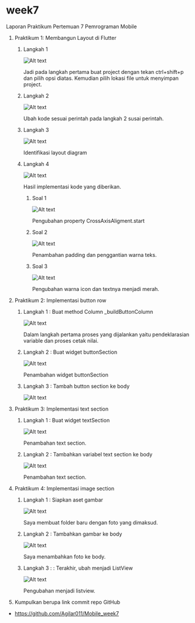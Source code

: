 # week7


Laporan Praktikum Pertemuan 7
Pemrograman Mobile
1.	Praktikum 1: Membangun Layout di Flutter


    1.	Langkah 1

        ![Alt text](image.png)
        
        Jadi pada langkah pertama buat project dengan tekan ctrl+shift+p dan pilih opsi diatas. Kemudian pilih lokasi file untuk menyimpan project.
 

    2.	Langkah 2 

        ![Alt text](image-1.png)

        Ubah kode sesuai perintah pada langkah 2 susai perintah.

    3.	Langkah 3

        ![Alt text](image-2.png)
    
        Identifikasi layout diagram
  
    4.	Langkah 4

        ![Alt text](image-3.png)
        
        Hasil implementasi kode yang diberikan.
 

        1.	Soal 1 

            ![Alt text](image-4.png)
            
            Pengubahan property CrossAxisAligment.start
 

        2.	Soal 2
 
            ![Alt text](image-5.png)
            
            Penambahan padding dan penggantian warna teks.
        3.	Soal 3
 
            ![Alt text](image-6.png)
            
            Pengubahan warna icon dan textnya menjadi merah.
2.	Praktikum 2: Implementasi button row
    1.	Langkah 1 : Buat method Column _buildButtonColumn
 
	    ![Alt text](image-7.png)
        
        Dalam langkah pertama proses yang dijalankan yaitu pendeklarasian variable dan proses cetak nilai.
    2.	Langkah 2 : Buat widget buttonSection
 
        ![Alt text](image-8.png)
        
        Penambahan widget buttonSection
    3.	Langkah 3 : Tambah button section ke body

        ![Alt text](image-9.png)


	 
3.	Praktikum 3: Implementasi text section
    1.	Langkah 1 : Buat widget textSection
  
	    ![Alt text](image-10.png)
        
        Penambahan text section.
    2.	Langkah 2 : Tambahkan variabel text section ke body
 
        ![Alt text](image-11.png)
        
        Penambahan text section.
4.	Praktikum 4: Implementasi image section
    1.	Langkah 1 : Siapkan aset gambar
 
        ![Alt text](image-12.png)
        
        Saya membuat folder baru dengan foto yang dimaksud.
    2.	Langkah 2 : Tambahkan gambar ke body
 
        ![Alt text](image-13.png)
        
        Saya menambahkan foto ke body.
    3.	Langkah 3 : : Terakhir, ubah menjadi ListView
 
        ![Alt text](image-14.png)
        
        Pengubahan menjadi listview.

4.	Kumpulkan berupa link commit repo GitHub 
-	https://github.com/Agilar011/Mobile_week7
